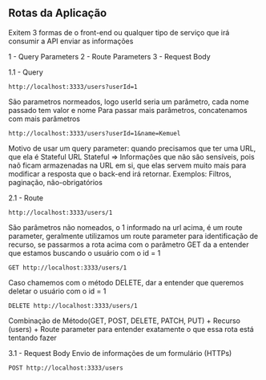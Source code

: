 ## Rotas da Aplicação

Exitem 3 formas de o front-end ou qualquer tipo de serviço que irá consumir a API enviar as informações

1 - Query Parameters
2 - Route Parameters
3 - Request Body

1.1 - Query
  ```
  http://localhost:3333/users?userId=1
  ```
  São parametros normeados, logo userId seria um parâmetro, cada nome passado tem valor e nome
  Para passar mais parâmetros, concatenamos com mais parâmetros
  ```
  http://localhost:3333/users?userId=1&name=Kemuel
  ```
  Motivo de usar um query parameter: quando precisamos que ter uma URL, que ela é Stateful
  URL Stateful => Informações que não são sensíveis, pois naõ ficam armazenadas na URL em si, que elas servem muito mais para modificar a resposta que o back-end irá retornar. Exemplos: Filtros, paginação, não-obrigatórios

2.1 - Route
  ```
  http://localhost:3333/users/1
  ```
  São parâmetros não nomeados, o 1 informado na url acima, é um route parameter, geralmente utilizamos um route parameter para identificação de recurso, se passarmos a rota acima com o parâmetro GET da a entender que estamos buscando o usuário com o id = 1
  ```
  GET http://localhost:3333/users/1
  ```
  Caso chamemos com o método DELETE, dar a entender que queremos deletar o usuário com o id = 1
  ```
  DELETE http://localhost:3333/users/1
  ```
  Combinação de Método(GET, POST, DELETE, PATCH, PUT) + Recurso (users) + Route parameter para entender exatamente o que essa rota está tentando fazer

3.1 - Request Body
  Envio de informações de um formulário (HTTPs)
  ```
  POST http://localhost:3333/users
  ```